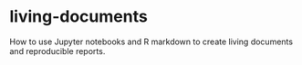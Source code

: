 # living-documents
How to use Jupyter notebooks and R markdown to create living documents and reproducible reports.
